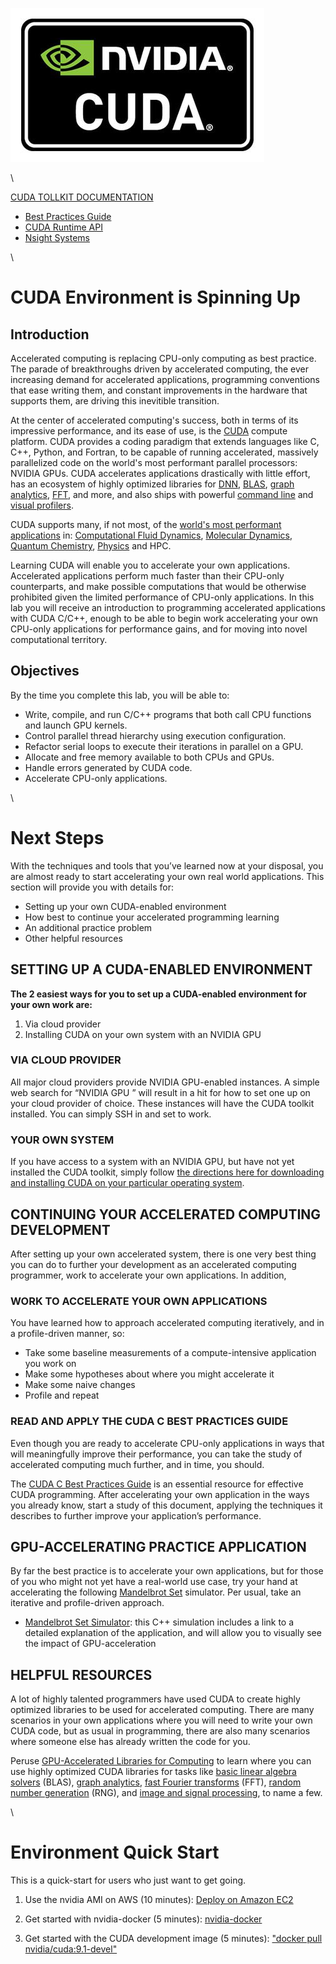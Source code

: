 ![CUDA](./CUDA_Logo.jpg)

\

[CUDA TOLLKIT DOCUMENTATION](https://docs.nvidia.com/cuda/index.html) 
- [Best Practices Guide](https://docs.nvidia.com/cuda/cuda-c-best-practices-guide/index.html)
- [CUDA Runtime API](https://docs.nvidia.com/cuda/cuda-runtime-api/index.html)
- [Nsight Systems](https://docs.nvidia.com/nsight-systems/index.html)

\

# CUDA Environment is Spinning Up

## Introduction 
Accelerated computing is replacing CPU-only computing as best practice. The parade of breakthroughs driven by accelerated computing, the ever increasing demand for accelerated applications, programming conventions that ease writing them, and constant improvements in the hardware that supports them, are driving this inevitible transition.

At the center of accelerated computing's success, both in terms of its impressive performance, and its ease of use, is the [CUDA](https://developer.nvidia.com/about-cuda) compute platform. CUDA provides a coding paradigm that extends languages like C, C++, Python, and Fortran, to be capable of running accelerated, massively parallelized code on the world's most performant parallel processors: NVIDIA GPUs. CUDA accelerates applications drastically with little effort, has an ecosystem of highly optimized libraries for [DNN](https://developer.nvidia.com/cudnn), [BLAS](https://developer.nvidia.com/cublas), [graph analytics](https://developer.nvidia.com/nvgraph), [FFT](https://developer.nvidia.com/cufft), and more, and also ships with powerful [command line](http://docs.nvidia.com/cuda/profiler-users-guide/index.html#nvprof-overview) and [visual profilers](http://docs.nvidia.com/cuda/profiler-users-guide/index.html#visual).

CUDA supports many, if not most, of the [world's most performant applications](https://www.nvidia.com/en-us/gpu-accelerated-applications/) in: [Computational Fluid Dynamics](https://www.nvidia.com/en-us/gpu-accelerated-applications/), [Molecular Dynamics](https://www.nvidia.com/en-us/gpu-accelerated-applications/), [Quantum Chemistry](https://www.nvidia.com/en-us/gpu-accelerated-applications/), [Physics](https://www.nvidia.com/en-us/gpu-accelerated-applications/) and HPC.

Learning CUDA will enable you to accelerate your own applications. Accelerated applications perform much faster than their CPU-only counterparts, and make possible computations that would be otherwise prohibited given the limited performance of CPU-only applications. In this lab you will receive an introduction to programming accelerated applications with CUDA C/C++, enough to be able to begin work accelerating your own CPU-only applications for performance gains, and for moving into novel computational territory.


## Objectives
By the time you complete this lab, you will be able to:

- Write, compile, and run C/C++ programs that both call CPU functions and launch GPU kernels.
- Control parallel thread hierarchy using execution configuration.
- Refactor serial loops to execute their iterations in parallel on a GPU.
- Allocate and free memory available to both CPUs and GPUs.
- Handle errors generated by CUDA code.
- Accelerate CPU-only applications.

\

# Next Steps
With the techniques and tools that you’ve learned now at your disposal, you are almost ready to start accelerating your own real world applications. This section will provide you with details for:
- Setting up your own CUDA-enabled environment
- How best to continue your accelerated programming learning
- An additional practice problem
- Other helpful resources


## SETTING UP A CUDA-ENABLED ENVIRONMENT
**The 2 easiest ways for you to set up a CUDA-enabled environment for your own work are:**
1. Via cloud provider
2. Installing CUDA on your own system with an NVIDIA GPU


### VIA CLOUD PROVIDER
All major cloud providers provide NVIDIA GPU-enabled instances. A simple web search for “NVIDIA GPU <your cloud provider of choice>” will result in a hit for how to set one up on your cloud provider of choice. These instances will have the CUDA toolkit installed. You can simply SSH in and set to work.


### YOUR OWN SYSTEM
If you have access to a system with an NVIDIA GPU, but have not yet installed the CUDA toolkit, simply follow [the directions here for downloading and installing CUDA on your particular operating system](https://developer.nvidia.com/cuda-downloads).


## CONTINUING YOUR ACCELERATED COMPUTING DEVELOPMENT
After setting up your own accelerated system, there is one very best thing you can do to further your development as an accelerated computing programmer, work to accelerate your own applications. In addition, 


### WORK TO ACCELERATE YOUR OWN APPLICATIONS
You have learned how to approach accelerated computing iteratively, and in a profile-driven manner, so:
- Take some baseline measurements of a compute-intensive application you work on
- Make some hypotheses about where you might accelerate it
- Make some naive changes
- Profile and repeat


### READ AND APPLY THE CUDA C BEST PRACTICES GUIDE
Even though you are ready to accelerate CPU-only applications in ways that will meaningfully improve their performance, you can take the study of accelerated computing much further, and in time, you should.

The [CUDA C Best Practices Guide](http://docs.nvidia.com/cuda/cuda-c-best-practices-guide/index.html) is an essential resource for effective CUDA programming. After accelerating your own application in the ways you already know, start a study of this document, applying the techniques it describes to further improve your application’s performance. 


## GPU-ACCELERATING PRACTICE APPLICATION
By far the best practice is to accelerate your own applications, but for those of you who might not yet have a real-world use case, try your hand at accelerating the following [Mandelbrot Set](https://en.wikipedia.org/wiki/Mandelbrot_set) simulator. Per usual, take an iterative and profile-driven approach.

- [Mandelbrot Set Simulator](https://github.com/sol-prog/Mandelbrot_set): this C++ simulation includes a link to a detailed explanation of the application, and will allow you to visually see the impact of GPU-acceleration


## HELPFUL RESOURCES
A lot of highly talented programmers have used CUDA to create highly optimized libraries to be used for accelerated computing. There are many scenarios in your own applications where you will need to write your own CUDA code, but as usual in programming, there are also many scenarios where someone else has already written the code for you.

Peruse [GPU-Accelerated Libraries for Computing](https://developer.nvidia.com/gpu-accelerated-libraries) to learn where you can use highly optimized CUDA libraries for tasks like [basic linear algebra solvers](https://developer.nvidia.com/cublas) (BLAS), [graph analytics](https://developer.nvidia.com/nvgraph), [fast Fourier transforms](https://developer.nvidia.com/cufft) (FFT), [random number generation](https://developer.nvidia.com/curand) (RNG), and [image and signal processing](https://developer.nvidia.com/npp), to name a few.

\

# Environment Quick Start
This is a quick-start for users who just want to get going.

1. Use the nvidia AMI on AWS (10 minutes): [Deploy on Amazon EC2](https://github.com/NVIDIA/nvidia-docker/wiki/Deploy-on-Amazon-EC2)

2. Get started with nvidia-docker (5 minutes): [nvidia-docker](https://github.com/NVIDIA/nvidia-docker)

3. Get started with the CUDA development image (5 minutes): ["docker pull nvidia/cuda:9.1-devel"](https://hub.docker.com/r/nvidia/cuda/)
